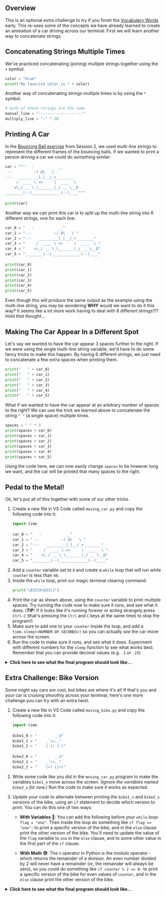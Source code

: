 ## Overview

This is an optional extra challenge to try if you finish the [Vocabulary Words](exercise_vocabulary.md) early. This re-uses some of the concepts we have already learned to create an animation of a car driving across our terminal. First we will learn another way to concatenate strings.

## Concatenating Strings Multiple Times

We've practiced concatenating (joining) multiple strings together using the `+` symbol.

```python
color = "blue"
print("My favorite color is " + color)
```

Another way of concatenating strings multiple times is by using the `*` symbol. 

```python
# both of these strings are the same
manual_line = "--------------------"
multiply_line = "-" * 20
```

## Printing A Car

In the [Bouncing Ball exercise](../../session2/classroom/exercise_ball.md) from Session 2, we used multi-line strings to represent the different frames of the bouncing balls. If we wanted to print a person driving a car we could do something similar: 

```python
car = """   -           __
 --          ~( @\   \ 
---   _________]_[__/_>________
     /  ____ \ <>     |  ____  \ 
    =\_/ __ \_\_______|_/ __ \__D
________(--)_____________(--)____"""

print(car)
```

Another way we can print this car is to split up the multi-line string into 6 different strings, one for each line: 

```python
car_0 = "   -           __"
car_1 = " --          ~( @\   \ "
car_2 = "---   _________]_[__/_>________"
car_3 = "     /  ____ \ <>     |  ____  \ "
car_4 = "    =\_/ __ \_\_______|_/ __ \__D"
car_5 = "________(--)_____________(--)____"

print(car_0)
print(car_1)
print(car_2)
print(car_3)
print(car_4)
print(car_5)
```

Even though this will produce the same output as the example using the multi-line string, you may be wondering **WHY** would we want to do it this way? It seems like a lot more work having to deal with 6 different strings?!?  *Hold that thought...*

## Making The Car Appear In a Different Spot 

Let's say we wanted to have the car appear 3 spaces further to the right. If we were using the single multi-line string variable, we'd have to do some fancy tricks to make this happen. By having 6 different strings, we just need to concatenate a few extra spaces when printing them. 

```python
print("   " + car_0)
print("   " + car_1)
print("   " + car_2)
print("   " + car_3)
print("   " + car_4)
print("   " + car_5)
```

What if we wanted to have the car appear at an arbitrary number of spaces to the right? We can use the trick we learned above to concatenate the string `" "` (a single space) multiple times. 

```python
spaces = " " * 3
print(spaces + car_0)
print(spaces + car_1)
print(spaces + car_2)
print(spaces + car_3)
print(spaces + car_4)
print(spaces + car_5)
```

Using the code here, we can now easily change `spaces` to be however long we want, and the car will be printed that many spaces to the right. 

## Pedal to the Metal!

Ok, let's put all of this together with some of our other tricks. 

1. Create a new file in VS Code called `moving_car.py` and copy the following code into it:
    ```python
    import time

    car_0 = "   -           __"
    car_1 = " --          ~( @\   \ "
    car_2 = "---   _________]_[__/_>________"
    car_3 = "     /  ____ \ <>     |  ____  \ "
    car_4 = "    =\_/ __ \_\_______|_/ __ \__D"
    car_5 = "________(--)_____________(--)____"
    ```
1. Add a `counter` variable set to `0` and create a `while` loop that will run while `counter` is less than `40`.
1. Inside the `while` loop, print our magic terminal clearing command:
    ```python
    print("\033[H\033[J")
    ```
1. Print the car as shown above, using the `counter` variable to print multiple spaces.  Try running the code now to make sure it runs, and see what it does. (**TIP:** If it looks like it's running forever or acting strangely press `Ctrl-C` (that's pressing the `Ctrl` and `C` keys at the same time) to stop the program!)
1. Make sure to add one to your `counter` inside the loop, and add a `time.sleep(<NUMBER-OF-SECONDS>)` so you can actually *see* the car move across the screen.
1. Run the code to make sure it runs, and see what it does. Experiment with different numbers for the `sleep` function to see what works best. Remember that you can provide decimal values (e.g. `.1` or `.25`)

<details>
<summary>
<b>Click here to see what the final program should look like...</b>
</summary>
<img src="moving_car.svg">
</details>

## Extra Challenge: Bike Version

Some might say cars are cool, but bikes are where it's at! If that's you and your car is cruising smoothly across your terminal, here's one more challenge you can try with an extra twist. 

1. Create a new file in VS Code called `moving_bike.py` and copy the following code into it:
    ```python
    import time

    bike1_0 = "        __o"
    bike1_1 = "    _`\<,_"
    bike1_2 = "    (-)/ (-)"

    bike2_0 = "        __o"
    bike2_1 = "    _`\<,_"
    bike2_2 = "    (+) L(+)"
    ```
1. Write some code like you did in the `moving_car.py` program to make the variables `bike1_x` move across the screen.  *(Ignore the variables named `bike2_x` for now.)* Run the code to make sure it works as expected.
1. Update your code to alternate between printing the `bike1_x` and `bike2_x` versions of the bike, using an `if` statement to decide which version to print. You can do this one of two ways:

    - **With Variables :triangular_flag_on_post:**: You can add the following before your `while` loop: `flag = "one"`. Then inside the loop do something like `if flag == "one":` to print a specific version of the bike, and in the `else` clause print the other version of the bike. You'll need to update the value of the `flag` variable to `one` in the `else` clause, and to some other value in the first part of the `if` clause. 
    
    - **With Math :cold_sweat:**: The `%` operator in Python is the modulo operator - which returns the remainder of a division.  An even number divided by 2 will never have a remainder (or, the remainder will always be zero), so you could do something like `if counter % 2 == 0:` to print a specific version of the bike for even values of `counter`, and in the `else` clause print the other version of the bike.

<details>
<summary>
<b>Click here to see what the final program should look like...</b>
</summary>
<img src="moving_bike.svg">
</details>
